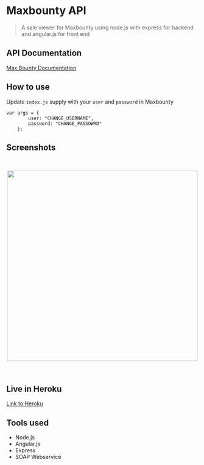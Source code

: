 # Maxbounty API

> A sale viewer for Maxbounty using node.js with express for backend and angular.js for front end

## API Documentation

[Max Bounty Documentation](https://www.maxbounty.com/maxbountyapi.doc)

## How to use

Update `index.js` supply with your `user` and `password` in Maxbounty

```
var args = {
        user: "CHANGE_USERNAME",
        password: "CHANGE_PASSOWRD"
    };
```

## Screenshots

<br>

<p align='center'>
<a><img src='https://user-images.githubusercontent.com/7882308/35153984-75d997a6-fd63-11e7-8661-44f35bec3b67.png' width=500></a>
<br>
</p>

<br>

## Live in Heroku

[Link to Heroku](https://obscure-cliffs-10631.herokuapp.com/#!/)

## Tools used

* Node.js
* Angular.js
* Express
* SOAP Webservice